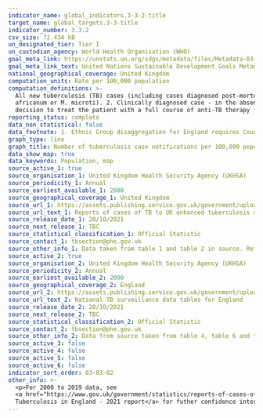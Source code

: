```yaml
---
indicator_name: global_indicators.3-3-2-title
target_name: global_targets.3-3-title
indicator_number: 3.3.2
csv_size: 72.434 kB
un_designated_tier: Tier I
un_custodian_agency: World Health Organisation (WHO)
goal_meta_link: https://unstats.un.org/sdgs/metadata/files/Metadata-03-03-02.pdf
goal_meta_link_text: United Nations Sustainable Development Goals Metadata (PDF 216 KB)
national_geographical_coverage: United Kingdom
computation_units: Rate per 100,000 population
computation_definitions: >-
  All new tuberculosis (TB) cases (including cases diagnosed post-mortem) that meet one of the two following case definitions are reported. 1. Culture confirmed case - culture confirmed disease, with speciation confirming Mycobacterium tuberculosis complex (M. tuberculosis, M. bovis, M.
  africanum or M. microti). 2. Clinically diagnosed case - in the absence of culture confirmation, a case that meets the following criteria - a clinician’s judgement that the patient’s clinical and/or radiological signs and/or symptoms are compatible with active TB, and a clinician’s
  decision to treat the patient with a full course of anti-TB therapy for active TB.
reporting_status: complete
data_non_statistical: false
data_footnote: 1. Ethnic Group disaggregation for England requires Country of Birth to be selected first. 2. Data for Scotland and Northern Ireland is provisional and subject to further validation.
graph_type: line
graph_title: Number of tuberculosis case notifications per 100,000 population
data_show_map: true
data_keywords: Population, map
source_active_1: true
source_organisation_1: United Kingdom Health Security Agency (UKHSA)
source_periodicity_1: Annual
source_earliest_available_1: 2000
source_geographical_coverage_1: United Kingdom
source_url_1: https://assets.publishing.service.gov.uk/government/uploads/system/uploads/attachment_data/file/1025880/uk-tb-official-statistics-2021.pdf
source_url_text_1: Reports of cases of TB to UK enhanced tuberculosis surveillance systems 
source_release_date_1: 28/10/2021
source_next_release_1: TBC
source_statistical_classification_1: Official Statistic
source_contact_1: tbsection@phe.gov.uk
source_other_info_1: Data taken from table 1 and table 2 in source. Refer to links in metadata tab for pre-2019 data.
source_active_2: true
source_organisation_2: United Kingdom Health Security Agency (UKHSA)
source_periodicity_2: Annual
source_earliest_available_2: 2000
source_geographical_coverage_2: England
source_url_2: https://assets.publishing.service.gov.uk/government/uploads/system/uploads/attachment_data/file/1030165/TB_annual-report-2021.pdf
source_url_text_2: National TB surveillance data tables for England
source_release_date_2: 28/10/2021
source_next_release_2: TBC
source_statistical_classification_2: Official Statistic
source_contact_2: tbsection@phe.gov.uk
source_other_info_2: Data from source taken from table 4, table 6 and table 8 for 2000 to 2019 data. Tables Ai.1.8 and Ai.1.2 for 2020 data. Refer to links in metadata tab for pre-2019 data.
source_active_3: false
source_active_4: false
source_active_5: false
source_active_6: false
indicator_sort_order: 03-03-02
other_info: >-
  <p>For 2000 to 2019 data, see
  <a href="https://www.gov.uk/government/statistics/reports-of-cases-of-tb-to-uk-enhanced-tuberculosis-surveillance-systems"> UK 2019 and previous TB tables</a>  and<a href="https://www.gov.uk/government/publications/tuberculosis-tb-in-england-surveillance-data"> England 2019 and previous TB tables</a>.</p><p>Please note, some confidence intervals for TB rates by ethnic group are large, please see <a href="https://assets.publishing.service.gov.uk/government/uploads/system/uploads/attachment_data/file/1030165/TB_annual-report-2021.pdf">
  Tuberculosis in England - 2021 report</a> for futher confidence interval details.</p> Data follows the UN specification for this indicator. This indicator has been identified in collaboration with topic experts.
---
```

